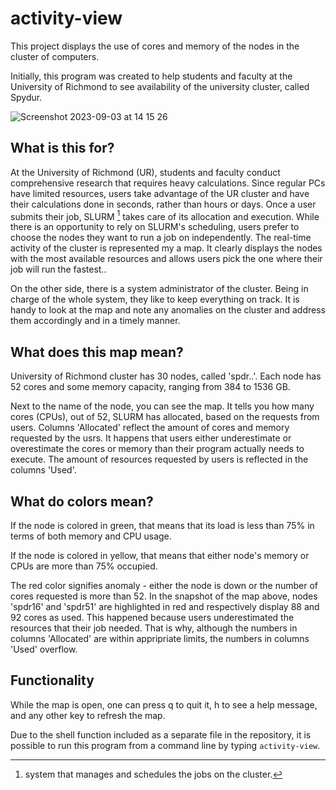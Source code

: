 # activity-view
This project displays the use of cores and memory of the nodes in the cluster of computers.

Initially, this program was created to help students and faculty at the University of Richmond to see availability of the university cluster, called Spydur. 

![Screenshot 2023-09-03 at 14 15 26](https://github.com/alinka955/activity-view/assets/78833495/ac054306-85c7-4c87-a343-21fa169cf1eb)

## What is this for?
At the University of Richmond (UR), students and faculty conduct comprehensive research that requires heavy calculations. Since regular PCs have limited resources, users take advantage of the UR cluster and have their calculations done in seconds, rather than hours or days. Once a user submits their job, SLURM [^footnote] takes care of its allocation and execution. While there is an opportunity to rely on SLURM's scheduling, users prefer to choose the nodes they want to run a job on independently. The real-time activity of the cluster is represented my a map. It clearly displays the nodes with the most available resources and allows users pick the one where their job will run the fastest.. 

On the other side, there is a system administrator of the cluster. Being in charge of the whole system, they like to keep everything on track. It is handy to look at the map and note any anomalies on the cluster and address them accordingly and in a timely manner.

## What does this map mean?
University of Richmond cluster has 30 nodes, called 'spdr..'. Each node has 52 cores and some memory capacity, ranging from 384 to 1536 GB. 

Next to the name of the node, you can see the map. It tells you how many cores (CPUs), out of 52, SLURM has allocated, based on the requests from users. Columns 'Allocated' reflect the amount of cores and memory requested by the usrs.
It happens that users either underestimate or overestimate the cores or memory than their program actually needs to execute. The amount of resources requested by users is reflected in the columns 'Used'. 

## What do colors mean?
If the node is colored in green, that means that its load is less than 75% in terms of both memory and CPU usage. 

If the node is colored in yellow, that means that either node's memory or CPUs are more than 75% occupied.

The red color signifies anomaly - either the node is down or the number of cores requested is more than 52. In the snapshot of the map above, nodes 'spdr16' and 'spdr51' are highlighted in red and respectively display 88 and 92 cores as used. This happened because users underestimated the resources that their job needed. That is why, although the numbers in columns 'Allocated' are within appripriate limits, the numbers in columns 'Used' overflow. 
 
## Functionality
While the map is open, one can press q to quit it, h to see a help message, and any other key to refresh the map.

Due to the shell function included as a separate file in the repository, it is possible to run this program from a command line by typing ```activity-view```.


[^footnote]: system that manages and schedules the jobs on the cluster.
